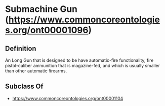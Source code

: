 # Submachine Gun (https://www.commoncoreontologies.org/ont00001096)

## Definition
An Long Gun that is designed to be have automatic-fire functionality, fire pistol-caliber ammunition that is magazine-fed, and which is usually smaller than other automatic firearms.

## Subclass Of
- https://www.commoncoreontologies.org/ont00001104

